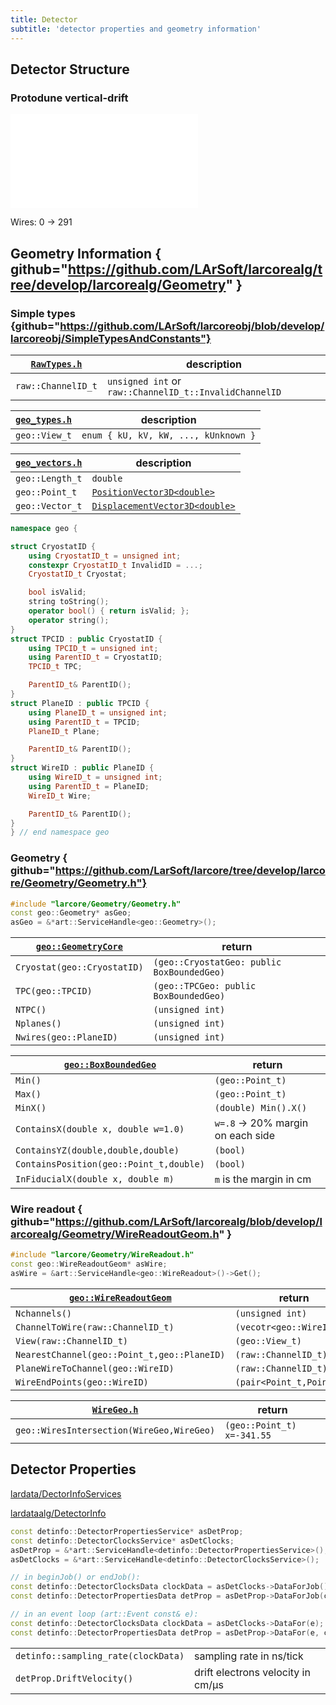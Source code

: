 ```yaml
---
title: Detector
subtitle: 'detector properties and geometry information'
---
```


## Detector Structure

### Protodune vertical-drift

![pdvd_tpc](/dune-wiki/img/pdvd.pdf)

Wires: 0 -> 291


## Geometry Information { github="https://github.com/LArSoft/larcorealg/tree/develop/larcorealg/Geometry" }

### Simple types {github="https://github.com/LArSoft/larcoreobj/blob/develop/larcoreobj/SimpleTypesAndConstants"}

| [`RawTypes.h`](https://github.com/LArSoft/larcoreobj/blob/develop/larcoreobj/SimpleTypesAndConstants/RawTypes.h) | description |
| - | - |
| `raw::ChannelID_t` | `unsigned int` or `raw::ChannelID_t::InvalidChannelID`|

| [`geo_types.h`](https://github.com/LArSoft/larcoreobj/blob/develop/larcoreobj/SimpleTypesAndConstants/geo_types.h) | description |
| - | - |
| `geo::View_t` | `enum { kU, kV, kW, ..., kUnknown }` |

| [`geo_vectors.h`](https://github.com/LArSoft/larcoreobj/blob/develop/larcoreobj/SimpleTypesAndConstants/geo_vectors.h) | description |
| - | - |
| `geo::Length_t` | `double` |
| `geo::Point_t` | [`PositionVector3D<double>`](https://root.cern.ch/doc/master/classROOT_1_1Math_1_1PositionVector3D.html) |
| `geo::Vector_t` | [`DisplacementVector3D<double>`](https://root.cern.ch/doc/master/classROOT_1_1Math_1_1DisplacementVector3D.html) |

```cpp {label="geo_types.h"}
namespace geo {

struct CryostatID {
    using CryostatID_t = unsigned int;
    constexpr CryostatID_t InvalidID = ...;
    CryostatID_t Cryostat;

    bool isValid;
    string toString();
    operator bool() { return isValid; };
    operator string();
}
struct TPCID : public CryostatID {
    using TPCID_t = unsigned int;
    using ParentID_t = CryostatID;
    TPCID_t TPC;

    ParentID_t& ParentID();
}
struct PlaneID : public TPCID {
    using PlaneID_t = unsigned int;
    using ParentID_t = TPCID;
    PlaneID_t Plane;

    ParentID_t& ParentID();
}
struct WireID : public PlaneID {
    using WireID_t = unsigned int;
    using ParentID_t = PlaneID;
    WireID_t Wire;

    ParentID_t& ParentID();
}
} // end namespace geo
```

### Geometry { github="https://github.com/LarSoft/larcore/tree/develop/larcore/Geometry/Geometry.h"}

```cpp
#include "larcore/Geometry/Geometry.h"
const geo::Geometry* asGeo;
asGeo = &*art::ServiceHandle<geo::Geometry>();
```

| [`geo::GeometryCore`](https://github.com/LArSoft/larcorealg/blob/develop/larcorealg/Geometry/GeometryCore.h) | return |
| - | - |
| `Cryostat(geo::CryostatID)` | `(geo::CryostatGeo: public BoxBoundedGeo)` |
| `TPC(geo::TPCID)` | `(geo::TPCGeo: public BoxBoundedGeo)` |
| `NTPC()` | `(unsigned int)` |
| `Nplanes()` | `(unsigned int)` |
| `Nwires(geo::PlaneID)` | `(unsigned int)` |

| [`geo::BoxBoundedGeo`](https://github.com/LArSoft/larcorealg/blob/develop/larcorealg/Geometry/BoxBoundedGeo.h) | return | 
| - | - |
| `Min()` | `(geo::Point_t)` |
| `Max()` | `(geo::Point_t)` |
| `MinX()` | `(double) Min().X()` |
| `ContainsX(double x, double w=1.0)` | `w=.8` -> 20% margin on each side |
| `ContainsYZ(double,double,double)` | `(bool)` |
| `ContainsPosition(geo::Point_t,double)` | `(bool)` |
| `InFiducialX(double x, double m)` | `m` is the margin in cm |

### Wire readout { github="https://github.com/LArSoft/larcorealg/blob/develop/larcorealg/Geometry/WireReadoutGeom.h" }

```cpp
#include "larcore/Geometry/WireReadout.h"
const geo::WireReadoutGeom* asWire;
asWire = &art::ServiceHandle<geo::WireReadout>()->Get();
```

| [`geo::WireReadoutGeom`](https://github.com/LArSoft/larcorealg/blob/develop/larcorealg/Geometry/WireReadoutGeom.h) | return |
| - | - |
| `Nchannels()` | `(unsigned int)` |
| `ChannelToWire(raw::ChannelID_t)` | `(vecotr<geo::WireID>)` |
| `View(raw::ChannelID_t)` | `(geo::View_t)` |
| `NearestChannel(geo::Point_t,geo::PlaneID)` | `(raw::ChannelID_t)` |
| `PlaneWireToChannel(geo::WireID)` | `(raw::ChannelID_t)` |
| `WireEndPoints(geo::WireID)` | `(pair<Point_t,Point_t>)` |

| [`WireGeo.h`](https://github.com/LArSoft/larcorealg/blob/develop/larcorealg/Geometry/WireGeo.h#L526) | return |
| - | - |
| `geo::WiresIntersection(WireGeo,WireGeo)` | `(geo::Point_t)` `x=-341.55` |

## Detector Properties

[lardata/DectorInfoServices](https://github.com/LArSoft/lardata/tree/develop/lardata/DetectorInfoServices)

[lardataalg/DetectorInfo](https://github.com/LArSoft/lardataalg/tree/develop/lardataalg/DetectorInfo)

```cpp
const detinfo::DetectorPropertiesService* asDetProp;
const detinfo::DetectorClocksService* asDetClocks;
asDetProp = &*art::ServiceHandle<detinfo::DetectorPropertiesService>();    
asDetClocks = &*art::ServiceHandle<detinfo::DetectorClocksService>();

// in beginJob() or endJob():
const detinfo::DetectorClocksData clockData = asDetClocks->DataForJob();
const detinfo::DetectorPropertiesData detProp = asDetProp->DataForJob(clockData);

// in an event loop (art::Event const& e):
const detinfo::DetectorClocksData clockData = asDetClocks->DataFor(e);
const detinfo::DetectorPropertiesData detProp = asDetProp->DataFor(e, clockData);
```

| | |
| - | - |
| `detinfo::sampling_rate(clockData)` | sampling rate in ns/tick |
| `detProp.DriftVelocity()` | drift electrons velocity in cm/µs |



